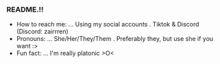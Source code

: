 ### README.!!

-  How to reach me: ... Using my social accounts . Tiktok & Discord (Discord: zairrren)
-  Pronouns: ... She/Her/They/Them . Preferably they, but use she if you want :>
-  Fun fact: ... I'm really platonic >O<

<!--
**go1qjo/go1qjo** is a ✨ _special_ ✨ repository because its `README.md` (this file) appears on your GitHub profile.

Here are some ideas to get you started:

- 🔭 I’m currently working on ...
- 🌱 I’m currently learning ...
- 👯 I’m looking to collaborate on ...
- 🤔 I’m looking for help with ...
- 💬 Ask me about ...
- 📫 How to reach me: ...
- 😄 Pronouns: ...
- ⚡ Fun fact: ...
-->
